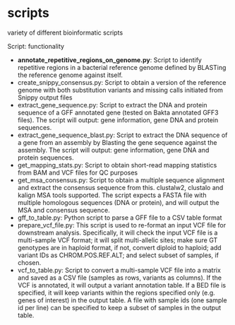 # scripts
variety of different bioinformatic scripts

Script: functionality

* __annotate_repetitive_regions_on_genome.py__: Script to identify repetitive regions in a bacterial reference genome defined by BLASTing the reference genome against itself.
* create_snippy_consensus.py: Script to obtain a version of the reference genome with both substitution variants and missing calls initiated from Snippy output files
* extract_gene_sequence.py: Script to extract the DNA and protein sequence of a GFF annotated gene (tested on Bakta annotated GFF3 files). The script will output: gene information, gene DNA and protein sequences.
* extract_gene_sequence_blast.py: Script to extract the DNA sequence of a gene from an assembly by Blasting the gene sequence against the assembly. The script will output: gene information, gene DNA and protein sequences.
* get_mapping_stats.py: Script to obtain short-read mapping statistics from BAM and VCF files for QC purposes
* get_msa_consensus.py: Script to obtain a multiple sequence alignment and extract the consensus sequence from this. clustalw2, clustalo and kalign MSA tools supported. The script expects a FASTA file with multiple homologous sequences (DNA or protein), and will output the MSA and consensus sequence.
* gff_to_table.py: Python script to parse a GFF file to a CSV table format
* prepare_vcf_file.py: This script is used to re-format an input VCF file for downstream analysis. Specifically, it will check the input VCF file is a multi-sample VCF format; it will split multi-allelic sites; make sure GT genotypes are in haploid format, if not, convert diploid to haploid; add variant IDs as CHROM.POS.REF.ALT; and select subset of samples, if chosen.
* vcf_to_table.py: Script to convert a multi-sample VCF file into a matrix and saved as a CSV file (samples as rows, variants as columns). If the VCF is annotated, it will output a variant annotation table. If a BED file is specified, it will keep variants within the regions specified only (e.g. genes of interest) in the output table. A file with sample ids (one sample id per line) can be specified to keep a subset of samples in the output table.
